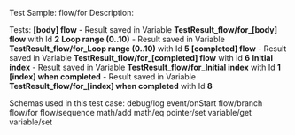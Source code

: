 Test Sample: flow/for
Description: 

Tests:
	**[body] flow** - Result saved in Variable **TestResult_flow/for_[body] flow** with Id **2**
	**Loop range (0..10)** - Result saved in Variable **TestResult_flow/for_Loop range (0..10)** with Id **5**
	**[completed] flow** - Result saved in Variable **TestResult_flow/for_[completed] flow** with Id **6**
	**Initial index** - Result saved in Variable **TestResult_flow/for_Initial index** with Id **1**
	**[index] when completed** - Result saved in Variable **TestResult_flow/for_[index] when completed** with Id **8**

Schemas used in this test case:
	debug/log
	event/onStart
	flow/branch
	flow/for
	flow/sequence
	math/add
	math/eq
	pointer/set
	variable/get
	variable/set
